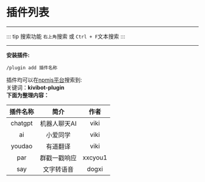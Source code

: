 # 插件列表
***
::: tip 搜索功能
`右上角`搜索 或 `Ctrl + F`文本搜索
:::
***
**安装插件:**
```to bot
/plugin add 插件名称
```
插件均可以在[npmjs平台](https://www.npmjs.com/search?q=kivibot-plugin)搜索到:<br>
关键词：**kivibot-plugin**<br>
**下面为整理内容：**

|插件名称|简介|作者|
|:---:|:---:|:---:|
|chatgpt|机器人聊天AI|viki|
|ai|小爱同学|viki|
|youdao|有道翻译|viki|
|par|群戳一戳响应|xxcyou1|
|say|文字转语音|dogxi|